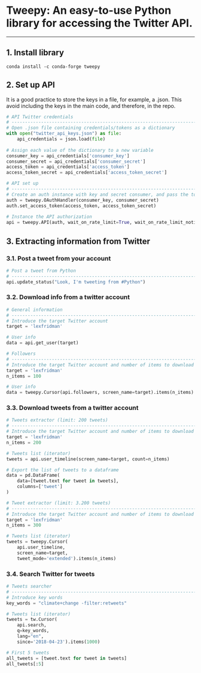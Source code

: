 # Tweepy: An easy-to-use Python library for accessing the Twitter API.
___

## 1. Install library

```
conda install -c conda-forge tweepy
```

## 2. Set up API

It is a good practice to store the keys in a file, for example, a .json. This avoid including the keys in the main code, and therefore, in the repo.

```Python
# API Twitter credentials
# ------------------------------------------------------------------------------
# Open .json file containing credentials/tokens as a dictionary
with open("twitter_api_keys.json") as file:
    api_credentials = json.load(file)
    
# Assign each value of the dictionary to a new variable
consumer_key = api_credentials['consumer_key']
consumer_secret = api_credentials['consumer_secret']
access_token = api_credentials['access_token']
access_token_secret = api_credentials['access_token_secret']
```

```Python
# API set up
# ------------------------------------------------------------------------------
# Create an auth instance with key and secret consumer, and pass the tokens
auth = tweepy.OAuthHandler(consumer_key, consumer_secret)
auth.set_access_token(access_token, access_token_secret)
    
# Instance the API authorization
api = tweepy.API(auth, wait_on_rate_limit=True, wait_on_rate_limit_notify=True)
```

## 3. Extracting information from Twitter

### 3.1. Post a tweet from your account

```Python
# Post a tweet from Python
# ------------------------------------------------------------------------------
api.update_status("Look, I'm tweeting from #Python")
```

### 3.2. Download info from a twitter account

```Python
# General information
# ------------------------------------------------------------------------------
# Introduce the target Twitter account
target = 'lexfridman'

# User info
data = api.get_user(target)
```

```Python
# Followers
# ------------------------------------------------------------------------------
# Introduce the target Twitter account and number of items to download
target = 'lexfridman'
n_items = 100

# User info
data = tweepy.Cursor(api.followers, screen_name=target).items(n_items)
```

### 3.3. Download tweets from a twitter account

```Python
# Tweets extractor (limit: 200 tweets)
# ------------------------------------------------------------------------------
# Introduce the target Twitter account and number of items to download
target = 'lexfridman'
n_items = 200

# Tweets list (iterator)
tweets = api.user_timeline(screen_name=target, count=n_items)

# Export the list of tweets to a dataframe
data = pd.DataFrame(
    data=[tweet.text for tweet in tweets],
    columns=['tweet']
)
```

```Python
# Tweet extractor (limit: 3.200 tweets)
# ------------------------------------------------------------------------------
# Introduce the target Twitter account and number of items to download
target = 'lexfridman'
n_items = 300

# Tweets list (iterator)
tweets = tweepy.Cursor(
    api.user_timeline,
    screen_name=target,
    tweet_mode='extended').items(n_items)
```

### 3.4. Search Twitter for tweets

```Python
# Tweets searcher
# ------------------------------------------------------------------------------
# Introduce key words
key_words = "climate+change -filter:retweets"

# Tweets list (iterator)
tweets = tw.Cursor(
    api.search,
    q=key_words,
    lang="en",
    since='2018-04-23').items(1000)

# First 5 tweets
all_tweets = [tweet.text for tweet in tweets]
all_tweets[:5]
```